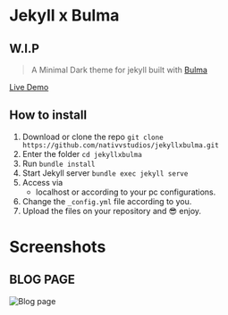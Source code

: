 # Jekyll x Bulma
## W.I.P

>A Minimal Dark theme for jekyll built with [Bulma](bulma.io)

[Live Demo](https://nativvstudios.com/jekyllxbulma)

## How to install

1. Download or clone the repo
   `git clone https://github.com/nativvstudios/jekyllxbulma.git`
2. Enter the folder
   `cd jekyllxbulma`
3. Run
   `bundle install`
4. Start Jekyll server
   `bundle exec jekyll serve`
5. Access via
   * localhost or according to your pc configurations.
6. Change the `_config.yml` file according to you.
7. Upload the files on your repository and :sunglasses: enjoy.


# Screenshots

## BLOG PAGE
![Blog page](https://github.com/nativvstudios/jekyllxbulma/raw/main/screenshots/screenshot.png)
